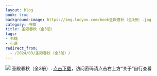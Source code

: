 ```yaml
---
layout: blog
book: true
background-image: https://img.locyoo.com/book圣殿春秋（全3册）.jpg
category: 书籍
title: 圣殿春秋（全3册）
tags:
- 书籍
- 小说
redirect_from:
  - /2024/03/圣殿春秋（全3册）/
---
```

![](https://img.locyoo.com/book圣殿春秋（全3册）.jpg)
圣殿春秋（全3册）: <a name = "ref1" href="https://url18.ctfile.com/f/50983618-1049918890-24a9f2?p=3619">点击下载</a>，访问密码请点击右上方“关于”自行查看